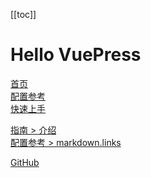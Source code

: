 [[toc]]

# Hello VuePress

<!-- 相对路径 -->

[首页](../README.md)  
[配置参考](../reference/config.md)  
[快速上手](../getting-started.md)

<!-- 绝对路径 -->

[指南 > 介绍](/zh/guide/introduction.md)  
[配置参考 > markdown.links](/zh/reference/config.md#links)

<!-- URL -->

[GitHub](https://github.com)
